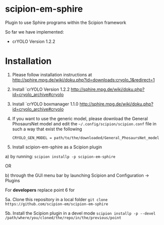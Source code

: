 # scipion-em-sphire
Plugin to use Sphire programs within the Scipion framework 

So far we have implemented:
    
* crYOLO Version 1.2.2

Installation  
============ 

1. Please follow installation instructions at <http://sphire.mpg.de/wiki/doku.php?id=downloads:cryolo_1&redirect=1>

2. Install `crYOLO Version 1.2.2 <http://sphire.mpg.de/wiki/doku.php?id=cryolo_archive#cryolo>

3. Install `crYOLO boxmanager 1.1.0 <http://sphire.mpg.de/wiki/doku.php?id=cryolo_archive#cryolo>

4. If you want to use the generic model, please download the General PhosaursNet model and edit the `~/.config/scipion/scipion.conf` file in such a way that exist the following
    ```
    CRYOLO_GEN_MODEL = path/to/the/downloaded/General_PhosaursNet_model 
    ```
5. Install scipion-em-sphire as a Scipion plugin
  
  a) by running:
  ``scipion installp -p scipion-em-sphire``
  
  OR
  
  b) through the GUI menu bar by launching Scipion and Configuration -> Plugins 
   

For **developers** replace point 6 for

5a. Clone this repository in a local folder
`` git clone https://github.com/scipion-em/scipion-em-sphire ``

5b. Install the Scipion plugin in a devel mode
`` scipion installp -p --devel /path/where/you/cloned/the/repo/in/the/previous/point ``
    
